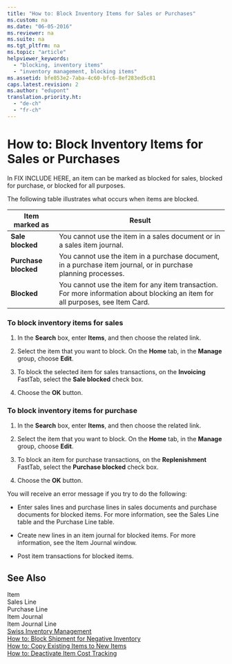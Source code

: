 ```yaml
---
title: "How to: Block Inventory Items for Sales or Purchases"
ms.custom: na
ms.date: "06-05-2016"
ms.reviewer: na
ms.suite: na
ms.tgt_pltfrm: na
ms.topic: "article"
helpviewer_keywords: 
  - "blocking, inventory items"
  - "inventory management, blocking items"
ms.assetid: bfe853e2-7aba-4c60-bfc6-8ef283ed5c81
caps.latest.revision: 2
ms.author: "edupont"
translation.priority.ht: 
  - "de-ch"
  - "fr-ch"
---
```

# How to: Block Inventory Items for Sales or Purchases
In FIX INCLUDE HERE<!--[!INCLUDE[navnow](../../ApplicationDesign/includes/navnow_md.md)] -->, an item can be marked as blocked for sales, blocked for purchase, or blocked for all purposes.  
  
 The following table illustrates what occurs when items are blocked.  
  
|Item marked as|Result|  
|--------------------|------------|  
|**Sale blocked**|You cannot use the item in a sales document or in a sales item journal.|  
|**Purchase blocked**|You cannot use the item in a purchase document, in a purchase item journal, or in purchase planning processes.|  
|**Blocked**|You cannot use the item for any item transaction. For more information about blocking an item for all purposes, see Item Card.|  
  
### To block inventory items for sales  
  
1.  In the **Search** box, enter **Items**, and then choose the related link.  
  
2.  Select the item that you want to block. On the **Home** tab, in the **Manage** group, choose **Edit**.  
  
3.  To block the selected item for sales transactions, on the **Invoicing** FastTab, select the **Sale blocked** check box.  
  
4.  Choose the **OK** button.  
  
### To block inventory items for purchase  
  
1.  In the **Search** box, enter **Items**, and then choose the related link.  
  
2.  Select the item that you want to block. On the **Home** tab, in the **Manage** group, choose **Edit**.  
  
3.  To block an item for purchase transactions, on the **Replenishment** FastTab, select the **Purchase blocked** check box.  
  
4.  Choose the **OK** button.  
  
 You will receive an error message if you try to do the following:  
  
-   Enter sales lines and purchase lines in sales documents and purchase documents for blocked items. For more information, see the Sales Line table and the Purchase Line table.  
  
-   Create new lines in an item journal for blocked items. For more information, see the Item Journal window.  
  
-   Post item transactions for blocked items.  
  
## See Also  
 Item   
 Sales Line   
 Purchase Line   
 Item Journal   
 Item Journal Line   
 [Swiss Inventory Management](../../LocalFunctionalityForMicrosoftDynamicsNav2016/Switzerland/swiss-inventory-management.md)   
 [How to: Block Shipment for Negative Inventory](../../LocalFunctionalityForMicrosoftDynamicsNav2016/Austria/how-to-block-shipment-for-negative-inventory.md)   
 [How to: Copy Existing Items to New Items](../../LocalFunctionalityForMicrosoftDynamicsNav2016/Austria/how-to-copy-existing-items-to-new-items.md)   
 [How to: Deactivate Item Cost Tracking](../../LocalFunctionalityForMicrosoftDynamicsNav2016/Switzerland/how-to-deactivate-item-cost-tracking.md)